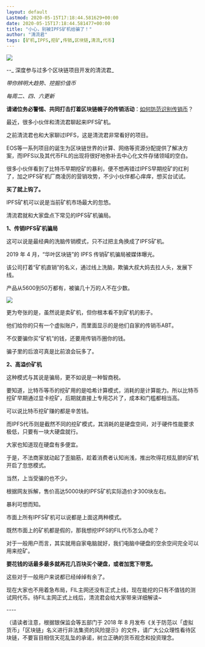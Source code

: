 ```yaml
---
layout: default
Lastmod: 2020-05-15T17:18:44.581629+00:00
date: 2020-05-15T17:18:44.581477+00:00
title: "小心，别被IPFS矿机给骗了！"
author: "清流君"
tags: [矿机,IPFS,挖矿,传销,区块链,清流,代币]
---
```


![](https://images.weserv.nl/?url=https%3A//mmbiz.qpic.cn/mmbiz_jpg/ibKGxYey2t7LYptpAibxCEgHMBTEiaEKXWvBIlWvHibNNia8XaHw2bvpJnibBGJ4eQ6ediaR4MriajiaekY68PGMmicictcsQ/640%3Fwx_fmt%3Djpeg)

_\--__ 深度参与过多个区块链项目开发的清流君_

_带你辨明大趋势、挖掘价值币_

_每周二、四、六更新_

**请诸位务必警惕、共同打击打着区块链幌子的传销活动**：[如何防范识别传销币](http://mp.weixin.qq.com/s?__biz=MzIzOTc0NjY5Ng==&mid=2247483787&idx=1&sn=0a3209bee4b43929eedacac3db92ebd6&chksm=e9242a6cde53a37a576c89db202caa11bb3bfc827df5b015fad34eb501313644e3dd2b822b35&scene=21#wechat_redirect)？

最近，很多小伙伴和清流君聊起来IPFS矿机。  

之前清流君也和大家聊过IPFS，这是清流君非常看好的项目。

EOS等一系列项目的诞生为区块链世界的计算、网络等资源分配提供了解决方案，而IPFS以及其代币FIL的出现将很好地弥补去中心化文件存储领域的空白。

很多小伙伴看到了比特币早期挖矿的暴利，便不想再错过IPFS早期挖矿的红利了，加之IPFS矿机厂商凌厉的营销攻势，不少小伙伴都心痒痒，想买台试试。

**买了就上钩了。**

IPFS矿机可以说是当前矿机市场最大的忽悠。

  

清流君就和大家盘点下常见的IPFS矿机骗局。

**1、传销IPFS矿机骗局**

这可以说是最经典的洗脑传销模式，只不过把主角换成了IPFS矿机。

2019 年 4 月，“华叶区块链”的 IPFS 传销矿机骗局被媒体曝光。

该公司打着“矿机直销”的名义，通过线上洗脑，欺骗大叔大妈去拉人头，发展下线。

产品从5600到50万都有，被骗几十万的人不在少数。

![](https://images.weserv.nl/?url=https%3A//mmbiz.qpic.cn/mmbiz_png/ibKGxYey2t7KSQXV6oy3loiatAiclLrmk7bmzzaxBHzIC1FTqicXJkbLicSXxV2ogiaJ2mtUPBEJwiczc0oLJf0UjExgw/640%3Fwx_fmt%3Dpng)

更为夸张的是，虽然说是卖矿机，但你根本看不到矿机的影子。

他们给你的只有一个虚拟账户，而里面显示的是他们自家的传销币ABT。

不仅要骗你买“矿机”的钱，还要用传销币圈你的钱。

骗子里的后浪可真是比前浪会玩多了。

**2、高溢价矿机**

这种模式与其说是骗局，更不如说是一种智商税。

要知道，比特币等币的挖矿用的是哈希计算模式，消耗的是计算能力。所以比特币挖矿早期通过显卡挖矿，后期就直接上专用芯片了，成本和门槛都相当高。

可以说比特币挖矿赚的都是辛苦钱。

而IPFS代币则是截然不同的挖矿模式，其消耗的是硬盘空间，对于硬件性能要求极低，只要有一块大硬盘就行。

大家也知道现在硬盘有多便宜。

于是，不法商家就动起了歪脑筋，趁着消费者认知尚浅，推出吹得花枝乱颤的矿机开启了忽悠模式。

当然，上当受骗的也不少。

根据网友拆解，售价高达5000块的IPFS矿机实际造价才300块左右。

暴利可想而知。

市面上所有IPFS矿机可以说都是上面这两种模式。

既然市面上的矿机都是假的，那我想挖IPFS的FIL代币怎么办呢？

对于一般用户而言，其实就用自家电脑就好，我们电脑中硬盘的空余空间完全可以用来挖矿。

**要花钱的话最多最多就再花几百块买个硬盘，或者加宽下带宽。**

这些对于一般用户来说都已经绰绰有余了。

现在大家也不用着急布局，FIL主网还没有正式上线，现在能挖的只有不值钱的测试网代币。待FIL主网正式上线后，清流君会给大家带来详细解读~

\----

（请读者注意，根据银保监会等五部门于 2018 年 8 月发布《关于防范以「虚拟货币」「区块链」名义进行非法集资的风险提示》的文件，请广大公众理性看待区块链，不要盲目相信天花乱坠的承诺，树立正确的货币观念和投资理念。

